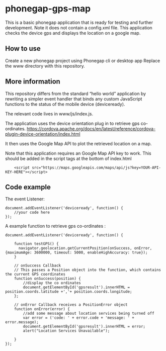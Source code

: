 # phonegap-gps-map
This is a basic phonegap application that is ready for testing and further development.
Note it does not contain a config.xml file.
This application checks the device gps and displays the location on a google map.

How to use
----------
Create a new phonegap project using Phonegap cli or desktop app 
Replace the www directory with this repository.

More information
----------
This repository differs from the standard “hello world” application by rewriting a simpler event handler that binds any custom JavaScript functions to the status of the mobile device (deviceready).

The relevant code lives in www/js/index.js.

The application uses the device orientation plug in to retrieve gps co-ordinates.
https://cordova.apache.org/docs/en/latest/reference/cordova-plugin-device-orientation/index.html

It then uses the Google Map API to plot the retrieved location on a map.

Note that this application requires an Google Map API key to work. This should be added in the script tags at the bottom of index.html 
```
    <script src="https://maps.googleapis.com/maps/api/js?key=YOUR-API-KEY-HERE"></script>

```

Code example
------------
The event Listener:
```
document.addEventListener('deviceready', function() {
    //your code here
});
```

A example function to retrieve gps co-ordinates :
```
document.addEventListener('deviceready', function() {
    
    function testGPS() {
	  navigator.geolocation.getCurrentPosition(onSuccess, onError, {maximumAge: 3600000, timeout: 5000, enableHighAccuracy: true}); 
	}

    // onSuccess Callback
	// This passes a Position object into the function, which contains the current GPS coordinates
	function onSuccess(position) {
		//display the co ordinates
	    document.getElementById('gpsresult').innerHTML = position.coords.latitude +','+ position.coords.longitude;
	};

	// onError Callback receives a PositionError object
	function onError(error) {
	    //add some message about location services being turned off
	    var error = ('code: ' + error.code + 'message: ' + error.message);
	    document.getElementById('gpsresult').innerHTML = error;
	    alert("Location Services Unavailable");

	}
});
```